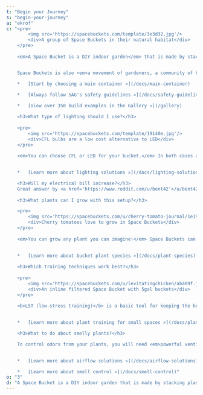 ```yaml
---
t: "Begin your Journey"
s: "begin-your-journey"
a: "ekrof"
c: "<pre>
        <img src='https://spacebuckets.com/template/3e3d32.jpg'/>
        <div>A group of Space Buckets in their natural habitat</div>
    </pre>
    
    <em>A Space Bucket is a DIY indoor garden</em> that is made by stacking plastic containers alongside lighting (CFL or LED) and airflow (PC or other fans). <b>It is an enclosed growth chamber that can be used to garden many kinds of plants.</b> A Space Bucket is a versatile gardening tool that can be adapted to the users needs. Every variable of the bucket environment can be <b>tweaked and upgraded</b> at any time. For example, some plants require more light intensity than others, or different humidity conditions.


    Space Buckets is also <em>a movement of gardeners, a community of botanically inclined individuals</em> who like to grow plants indoors and share information freely. The <a href='https://www.reddit.com/r/SpaceBuckets'>/r/SpaceBuckets subreddit</a> is our main forum, and this website is its companion. Bucketeers are open, friendly and thorough, as the manifesto states.

    *   [Start by choosing a main container »](/docs/main-container)

    *   [Always follow SAG's safety guidelines »](/docs/safety-guidelines)
    
    *   [View over 350 build examples in the Gallery »](/gallery)

    <h3>What type of lighting should I use?</h3>
    
    <pre>
        <img src='https://spacebuckets.com/template/19140e.jpg'/>
        <div>CFL bulbs are a low cost alternative to LED</div>
    </pre>            
    
    <em>You can choose CFL or LED for your bucket.</em> In both cases a minimum of 100w true watts is recommended. The LED option can be solved with a UFO light. The recommended size is the '180w' model for a typical Space Bucket. If you go the CFL route, about 4 bulbs will be needed. You can mix spectrums (2700K and 6500K) during the whole life of the plant, though warm-white is preferred in flowering. <b>Either configuration can be used along 5050SMD LED light strips</b>. These lights stick to the walls of the bucket for extra photosynthesis.
    

    *   [Learn more about lighting solutions »](/docs/lighting-solutions)

    <h3>Will my electrical bill increase?</h3>
    Great answer by <a href='https://www.reddit.com/u/bent42'>/u/bent42</a>: <i>'There are two factors: <b>the wattage of your lights, and your cost per Kilowatt.</b> Electricity is billed by the Kilowatt/hour. So if you know the 'true' watts of your lights (and fans) and how long they are on, you can easily calculate the cost. For example: 150 watts total x 24 hours of veg = 3600 watts in 24 hours, or 3.6 kilowatts a day. The average price per kilowatt/hour in the US is around 12 cents, so 3.6*$0.12=$0.43/day in veg, or about $13/mo, and about half that in flower.'</i>
  
    <h3>What plants can I grow with this setup?</h3>    

    <pre>
        <img src='https://spacebuckets.com/u/cherry-tomato-journal/1e190b.jpg'/>
        <div>Cherry tomatoes love to grow in Space Buckets</div>
    </pre>      
    
    <em>You can grow any plant you can imagine!</em> Space Buckets can be used for the entire life of most plants, and also works great for germinating seeds or maintaining clones. You will see that Cannabis is a very popular choice among bucketeers, but its not the only thing that thrives in a Space Bucket. Users from the subreddit community have grown <b>Tomatoes, Peppers, Dill, Chives, Basil, and even Wasabi and Avocado!</b> All plants enjoy the bucket garden, especially herbs and fruits. You are invited to try new types of plants, every species deserves a bucket. Plant experimentation is encouraged! Why not some SB avocados, succulents or potatoes?
    

    *   [Learn more about bucket plant species »](/docs/plant-species)
                  
    <h3>Which training techniques work best?</h3>
    
    <pre>
        <img src='https://spacebuckets.com/u/levitatingchicken/aba09f.jpg'/>
        <div>An inline filtered Space Bucket with 5gal buckets</div>
    </pre>
    
    <b>LST (low-stress training)</b> is a basic tool for keeping the height of the plant under control. You can use hooks to tie the branches to the soil or the side of the pot. You can even create a <b>SCROG net</b> to grow as horizontally as possible. <b>Topping</b> is another recommended training technique for a bucket grow: you have to cut the top-most growth of the plant. This will cause it to bush out, and two tops will appear from the 'shoulders' of the node. <b>Pruning</b> can be a good idea too: you can remove some leaves if they're blocking too much light from the tops. This is better done in moderation.
 

    *   [Learn more about plant training for small spaces »](/docs/plant-training)

    <h3>What to do about smelly plants?</h3>

    To control odors from your plants, you will need <em>powerful ventilation and some type of carbon filter</em>. If you want to get rid of mostly all the smell, you should look into inline fans and filters, which can be connected with ducting to one or more buckets. Another option is <b>ONA gel</b>, as SAG says: 'ONA does wonders particularly during a harvest where a simple charcoal filter may not cut it'. You have to put the gel outside of the bucket, near the exhaust fan.
    

    *   [Learn more about airflow solutions »](/docs/airflow-solutions)

    *   [Learn more about smell control »](/docs/smell-control)"
o: "3"
d: "A Space Bucket is a DIY indoor garden that is made by stacking plastic containers alongside lighting (CFL or LED) and airflow (PC or other fans). It is an enclosed growth chamber that can be used to garden many kinds of plants. A Space Bucket is a versatile gardening tool that can be adapted to the users needs."
---
```

